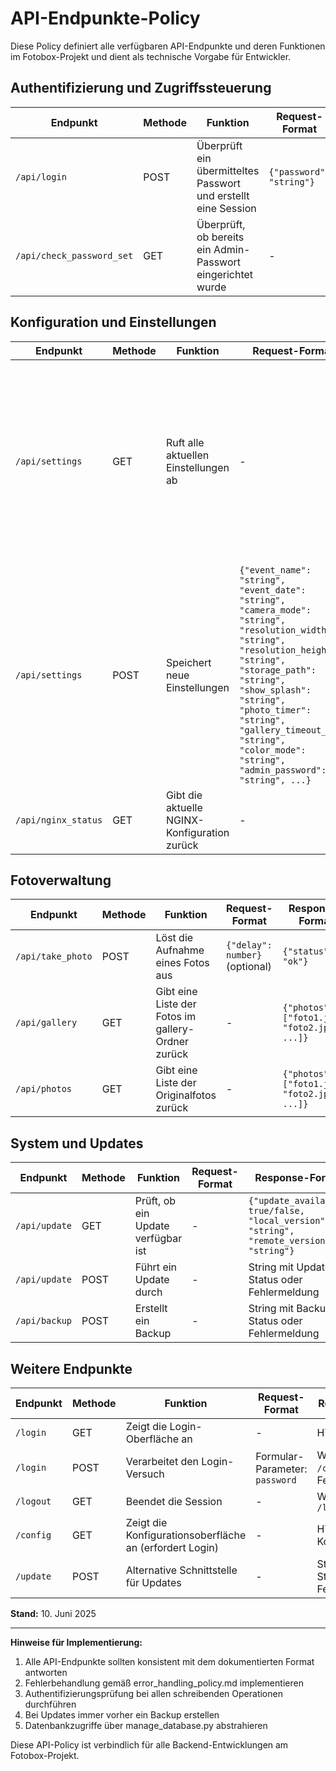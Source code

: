 # API-Endpunkte-Policy

Diese Policy definiert alle verfügbaren API-Endpunkte und deren Funktionen im Fotobox-Projekt und dient als technische Vorgabe für Entwickler.

## Authentifizierung und Zugriffssteuerung

| Endpunkt | Methode | Funktion | Request-Format | Response-Format |
|----------|---------|----------|----------------|-----------------|
| `/api/login` | POST | Überprüft ein übermitteltes Passwort und erstellt eine Session | `{"password": "string"}` | `{"success": true/false}` |
| `/api/check_password_set` | GET | Überprüft, ob bereits ein Admin-Passwort eingerichtet wurde | - | `{"password_set": true/false}` |

## Konfiguration und Einstellungen

| Endpunkt | Methode | Funktion | Request-Format | Response-Format |
|----------|---------|----------|----------------|-----------------|
| `/api/settings` | GET | Ruft alle aktuellen Einstellungen ab | - | `{"event_name": "string", "event_date": "string", "camera_mode": "string", "resolution_width": "string", "resolution_height": "string", "storage_path": "string", "show_splash": "string", "photo_timer": "string", "gallery_timeout_ms": "string", "color_mode": "string", ...}` |
| `/api/settings` | POST | Speichert neue Einstellungen | `{"event_name": "string", "event_date": "string", "camera_mode": "string", "resolution_width": "string", "resolution_height": "string", "storage_path": "string", "show_splash": "string", "photo_timer": "string", "gallery_timeout_ms": "string", "color_mode": "string", "admin_password": "string", ...}` | `{"status": "ok"}` |
| `/api/nginx_status` | GET | Gibt die aktuelle NGINX-Konfiguration zurück | - | JSON mit NGINX-Konfiguration |

## Fotoverwaltung

| Endpunkt | Methode | Funktion | Request-Format | Response-Format |
|----------|---------|----------|----------------|-----------------|
| `/api/take_photo` | POST | Löst die Aufnahme eines Fotos aus | `{"delay": number}` (optional) | `{"status": "ok"}` |
| `/api/gallery` | GET | Gibt eine Liste der Fotos im gallery-Ordner zurück | - | `{"photos": ["foto1.jpg", "foto2.jpg", ...]}` |
| `/api/photos` | GET | Gibt eine Liste der Originalfotos zurück | - | `{"photos": ["foto1.jpg", "foto2.jpg", ...]}` |

## System und Updates

| Endpunkt | Methode | Funktion | Request-Format | Response-Format |
|----------|---------|----------|----------------|-----------------|
| `/api/update` | GET | Prüft, ob ein Update verfügbar ist | - | `{"update_available": true/false, "local_version": "string", "remote_version": "string"}` |
| `/api/update` | POST | Führt ein Update durch | - | String mit Update-Status oder Fehlermeldung |
| `/api/backup` | POST | Erstellt ein Backup | - | String mit Backup-Status oder Fehlermeldung |

## Weitere Endpunkte

| Endpunkt | Methode | Funktion | Request-Format | Response-Format |
|----------|---------|----------|----------------|-----------------|
| `/login` | GET | Zeigt die Login-Oberfläche an | - | HTML-Formular |
| `/login` | POST | Verarbeitet den Login-Versuch | Formular-Parameter: `password` | Weiterleitung zu `/config` oder Fehlermeldung |
| `/logout` | GET | Beendet die Session | - | Weiterleitung zu `/login` |
| `/config` | GET | Zeigt die Konfigurationsoberfläche an (erfordert Login) | - | HTML-Konfigurationsseite |
| `/update` | POST | Alternative Schnittstelle für Updates | - | String mit Update-Status oder Fehlermeldung |

**Stand:** 10. Juni 2025

---

**Hinweise für Implementierung:**

1. Alle API-Endpunkte sollten konsistent mit dem dokumentierten Format antworten
2. Fehlerbehandlung gemäß error_handling_policy.md implementieren
3. Authentifizierungsprüfung bei allen schreibenden Operationen durchführen
4. Bei Updates immer vorher ein Backup erstellen
5. Datenbankzugriffe über manage_database.py abstrahieren

Diese API-Policy ist verbindlich für alle Backend-Entwicklungen am Fotobox-Projekt.
